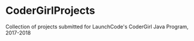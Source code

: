 # CoderGirlProjects
Collection of projects submitted for LaunchCode's CoderGirl Java Program, 2017-2018
